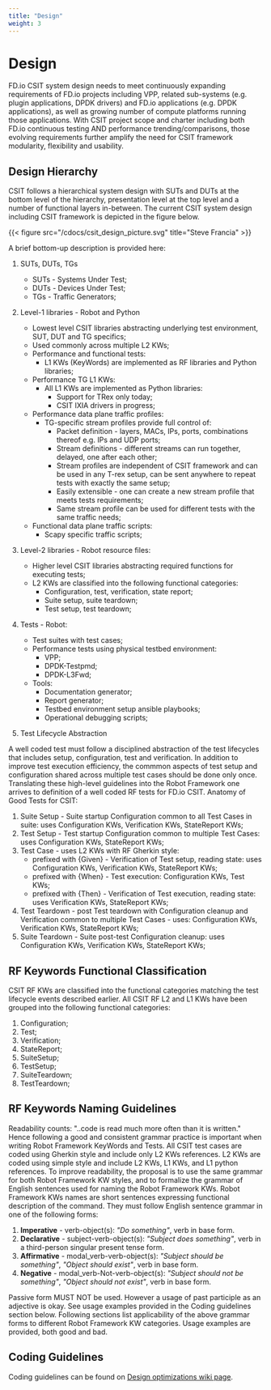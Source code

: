 ```yaml
---
title: "Design"
weight: 3
---
```


# Design

FD.io CSIT system design needs to meet continuously expanding requirements of
FD.io projects including VPP, related sub-systems (e.g. plugin applications,
DPDK drivers) and FD.io applications (e.g. DPDK applications), as well as
growing number of compute platforms running those applications. With CSIT
project scope and charter including both FD.io continuous testing AND
performance trending/comparisons, those evolving requirements further amplify
the need for CSIT framework modularity, flexibility and usability.

## Design Hierarchy

CSIT follows a hierarchical system design with SUTs and DUTs at the bottom level
of the hierarchy, presentation level at the top level and a number of functional
layers in-between. The current CSIT system design including CSIT framework is
depicted in the figure below.

{{< figure src="/cdocs/csit_design_picture.svg" title="Steve Francia" >}}

A brief bottom-up description is provided here:

1. SUTs, DUTs, TGs
   - SUTs - Systems Under Test;
   - DUTs - Devices Under Test;
   - TGs - Traffic Generators;
2. Level-1 libraries - Robot and Python
   - Lowest level CSIT libraries abstracting underlying test environment, SUT,
     DUT and TG specifics;
   - Used commonly across multiple L2 KWs;
   - Performance and functional tests:
     - L1 KWs (KeyWords) are implemented as RF libraries and Python
       libraries;
   - Performance TG L1 KWs:
     - All L1 KWs are implemented as Python libraries:
       - Support for TRex only today;
       - CSIT IXIA drivers in progress;
   - Performance data plane traffic profiles:
     - TG-specific stream profiles provide full control of:
       - Packet definition - layers, MACs, IPs, ports, combinations thereof
         e.g. IPs and UDP ports;
       - Stream definitions - different streams can run together, delayed,
         one after each other;
       - Stream profiles are independent of CSIT framework and can be used
         in any T-rex setup, can be sent anywhere to repeat tests with
         exactly the same setup;
       - Easily extensible - one can create a new stream profile that meets
         tests requirements;
       - Same stream profile can be used for different tests with the same
         traffic needs;
   - Functional data plane traffic scripts:
     - Scapy specific traffic scripts;
3. Level-2 libraries - Robot resource files:
   - Higher level CSIT libraries abstracting required functions for executing
     tests;
   - L2 KWs are classified into the following functional categories:
     - Configuration, test, verification, state report;
     - Suite setup, suite teardown;
     - Test setup, test teardown;
4. Tests - Robot:
   - Test suites with test cases;
   - Performance tests using physical testbed environment:
     - VPP;
     - DPDK-Testpmd;
     - DPDK-L3Fwd;
   - Tools:
     - Documentation generator;
     - Report generator;
     - Testbed environment setup ansible playbooks;
     - Operational debugging scripts;

5. Test Lifecycle Abstraction

A well coded test must follow a disciplined abstraction of the test
lifecycles that includes setup, configuration, test and verification. In
addition to improve test execution efficiency, the commmon aspects of
test setup and configuration shared across multiple test cases should be
done only once. Translating these high-level guidelines into the Robot
Framework one arrives to definition of a well coded RF tests for FD.io
CSIT. Anatomy of Good Tests for CSIT:

1. Suite Setup - Suite startup Configuration common to all Test Cases in suite:
   uses Configuration KWs, Verification KWs, StateReport KWs;
2. Test Setup - Test startup Configuration common to multiple Test Cases: uses
   Configuration KWs, StateReport KWs;
3. Test Case - uses L2 KWs with RF Gherkin style:
   - prefixed with {Given} - Verification of Test setup, reading state: uses
     Configuration KWs, Verification KWs, StateReport KWs;
   - prefixed with {When} - Test execution: Configuration KWs, Test KWs;
   - prefixed with {Then} - Verification of Test execution, reading state: uses
     Verification KWs, StateReport KWs;
4. Test Teardown - post Test teardown with Configuration cleanup and
   Verification common to multiple Test Cases - uses: Configuration KWs,
   Verification KWs, StateReport KWs;
5. Suite Teardown - Suite post-test Configuration cleanup: uses Configuration
   KWs, Verification KWs, StateReport KWs;

## RF Keywords Functional Classification

CSIT RF KWs are classified into the functional categories matching the test
lifecycle events described earlier. All CSIT RF L2 and L1 KWs have been grouped
into the following functional categories:

1. Configuration;
2. Test;
3. Verification;
4. StateReport;
5. SuiteSetup;
6. TestSetup;
7. SuiteTeardown;
8. TestTeardown;

## RF Keywords Naming Guidelines

Readability counts: "..code is read much more often than it is written."
Hence following a good and consistent grammar practice is important when
writing Robot Framework KeyWords and Tests. All CSIT test cases
are coded using Gherkin style and include only L2 KWs references. L2 KWs are
coded using simple style and include L2 KWs, L1 KWs, and L1 python references.
To improve readability, the proposal is to use the same grammar for both
Robot Framework KW styles, and to formalize the grammar of English
sentences used for naming the Robot Framework KWs. Robot
Framework KWs names are short sentences expressing functional description of
the command. They must follow English sentence grammar in one of the following
forms:

1. **Imperative** - verb-object(s): *"Do something"*, verb in base form.
2. **Declarative** - subject-verb-object(s): *"Subject does something"*, verb in
   a third-person singular present tense form.
3. **Affirmative** - modal_verb-verb-object(s): *"Subject should be something"*,
   *"Object should exist"*, verb in base form.
4. **Negative** - modal_verb-Not-verb-object(s): *"Subject should not be
   something"*, *"Object should not exist"*, verb in base form.

Passive form MUST NOT be used. However a usage of past participle as an
adjective is okay. See usage examples provided in the Coding guidelines
section below. Following sections list applicability of the above
grammar forms to different Robot Framework KW categories. Usage
examples are provided, both good and bad.

## Coding Guidelines

Coding guidelines can be found on
[Design optimizations wiki page](https://wiki.fd.io/view/CSIT/Design_Optimizations).
